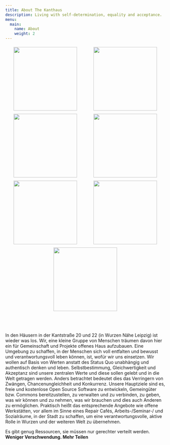 ```yaml
---
title: About The Kanthaus
description: Living with self-determination, equality and acceptance.
menu:
  main:
    name: About
    weight: 2
---
```



<div style="display: flex; flex-wrap: wrap; justify-content: space-around;">
  <img src="/pics/dougintheyard.jpg" />
  <img src="/pics/wurzenfront.jpg" />
  <img src="/pics/001.jpg" />
  <img src="/pics/002.jpg" />
  <img src="/pics/003.jpg" />
  <img src="/pics/004.jpg" />
  <img src="/pics/005.jpg" />
</div>

<br></br>

In den Häusern in der Kantstraße 20 und 22 (in Wurzen Nähe Leipzig) ist wieder was los. Wir, eine kleine Gruppe von Menschen träumen davon hier ein für Gemeinschaft und Projekte offenes Haus aufzubauen. Eine Umgebung zu schaffen, in der Menschen sich voll entfalten und bewusst und verantwortungsvoll leben können, ist, wofür wir uns einsetzen. Wir wollen auf Basis von Werten anstatt des Status Quo unabhängig und authentisch denken und leben. Selbstbestimmung, Gleichwertigkeit und Akzeptanz sind unsere zentralen Werte und diese sollen gelebt und in die Welt getragen werden. Anders betrachtet bedeutet dies das Verringern von Zwängen, Chancenungleichheit und Konkurrenz. Unsere Hauptziele sind es, freie und kostenlose Open Source Software zu entwickeln, Gemeingüter bzw. Commons bereitzustellen, zu verwalten und zu verbinden, zu geben, was wir können und zu nehmen, was wir brauchen und dies auch Anderen zu ermöglichen. Praktisch heißt das entsprechende Angebote wie offene Werkstätten, vor allem im Sinne eines Repair Cafés, Arbeits-/Seminar-/ und Sozialräume, in der Stadt zu schaffen, um eine verantwortungsvolle, aktive Rolle in Wurzen und der weiteren Welt zu übernehmen.

Es gibt genug Ressourcen, sie müssen nur gerechter verteilt werden. **Weniger Verschwendung. Mehr Teilen** 

<style>
img {
  height: 200px;
  padding: 5px;
}
</style>
